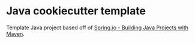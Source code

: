 # Java cookiecutter template

Template Java project based off of [Spring.io - Building Java Projects with Maven](https://spring.io/guides/gs/maven/).
